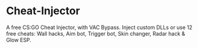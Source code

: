 # Cheat-Injector
A free CS:GO Cheat Injector, with VAC Bypass. Inject custom DLLs or use 12 free cheats: Wall hacks, Aim bot, Trigger bot, Skin changer, Radar hack &amp; Glow ESP. 
